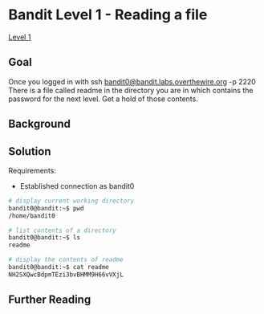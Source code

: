 Bandit Level 1 - Reading a file
===============================

[Level 1](https://overthewire.org/wargames/bandit/bandit1.html)

Goal
----

Once you logged in with
ssh bandit0@bandit.labs.overthewire.org -p 2220
There is a file called readme in the directory you are in 
which contains the password for the next level. Get
a hold of those contents.


Background
----------


Solution
--------

Requirements: 
- Established connection as bandit0

```sh
# display current working directory
bandit0@bandit:~$ pwd
/home/bandit0

# list contents of a directory
bandit0@bandit:~$ ls
readme

# display the contents of readme
bandit0@bandit:~$ cat readme
NH2SXQwcBdpmTEzi3bvBHMM9H66vVXjL
```

Further Reading
---------------


